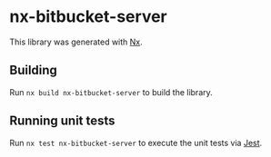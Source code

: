 # nx-bitbucket-server

This library was generated with [Nx](https://nx.dev).

## Building

Run `nx build nx-bitbucket-server` to build the library.

## Running unit tests

Run `nx test nx-bitbucket-server` to execute the unit tests via [Jest](https://jestjs.io).
